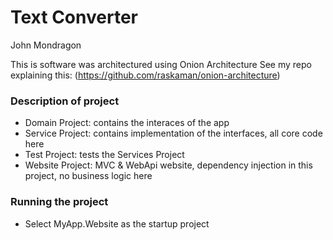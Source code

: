 # Text Converter
John Mondragon

This is software was architectured using Onion Architecture
See my repo explaining this: (https://github.com/raskaman/onion-architecture)

### Description of project
* Domain Project: contains the interaces of the app
* Service Project: contains implementation of the interfaces, all core code here
* Test Project: tests the Services Project
* Website Project: MVC & WebApi website, dependency injection in this project, no business logic here

### Running the project
* Select MyApp.Website as the startup project





